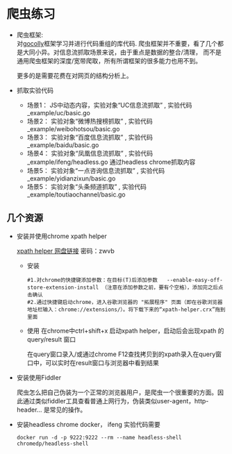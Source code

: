 # 爬虫练习

- 爬虫框架:  
  对[gocolly](https://github.com/gocolly/colly)框架学习并进行代码重组的库代码.
  爬虫框架并不重要，看了几个都是大同小异。对信息流抓取场景来说，由于重点是数据的整合/清理，
  而不是通用爬虫框架的深度/宽带爬取，所有所谓框架的很多能力也用不到。

  更多的是需要花费在对网页的结构分析上。

- 抓取实验代码
  - 场景1： JS中动态内容，实验对象“UC信息流抓取” , 实验代码  _example/uc/basic.go  
  - 场景2： 实验对象“微博热搜榜抓取” , 实验代码  _example/weibohotsou/basic.go  
  - 场景3： 实验对象“百度信息流抓取” , 实验代码  _example/baidu/basic.go  
  - 场景4： 实验对象“凤凰信息流抓取” , 实验代码  _example/ifeng/headless.go  通过headless chrome抓取内容
  - 场景5： 实验对象“一点咨询信息流抓取” , 实验代码  _example/yidianzixun/basic.go 
  - 场景5： 实验对象“头条频道抓取” , 实验代码  _example/toutiaochannel/basic.go 

## 几个资源

- 安装并使用chrome xpath helper
  
  [xpath helper 网盘链接](https://pan.baidu.com/s/1dFgzBSd) 密码：zwvb
  - 安装
    ```shell
    #1.对chrome的快捷键添加参数：在目标(T)后添加参数   --enable-easy-off-store-extension-install （注意在添加参数之前，要有个空格），添加完之后点击确认
    #2.通过快捷键启动chrome，进入谷歌浏览器的 "拓展程序" 页面（即在谷歌浏览器地址栏输入：chrome://extensions/）。将下载下来的“xpath-helper.crx”拖到里面
    ```
  - 使用
    在chrome中ctrl+shift+x 启动xpath helper，启动后会出现xpath 的query/result 窗口

    在query窗口录入/或通过chrome F12查找拷贝到的xpath录入在query窗口中，可以实时在result窗口与浏览器中看到结果

- 安装使用Fiddler
  
  爬虫怎么把自己伪装为一个正常的浏览器用户，是爬虫一个很重要的方面。因此通过类似fiddler工具查看普通上网行为，伪装类似user-agent，http-header... 是常见的操作。

- 安装headless chrome docker， ifeng 实验代码需要
    ```shell
    docker run -d -p 9222:9222 --rm --name headless-shell chromedp/headless-shell
    ```
